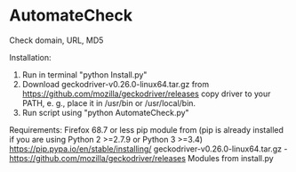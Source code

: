 # AutomateCheck
Check domain, URL, MD5


Installation:

1. Run in terminal "python Install.py"
2. Download geckodriver-v0.26.0-linux64.tar.gz from https://github.com/mozilla/geckodriver/releases copy driver to your PATH, e. g., place it in /usr/bin or /usr/local/bin.
3. Run script using "python AutomateCheck.py"








Requirements:
Firefox 68.7 or less
pip module from (pip is already installed if you are using Python 2 >=2.7.9 or Python 3 >=3.4) https://pip.pypa.io/en/stable/installing/ 
geckodriver-v0.26.0-linux64.tar.gz - https://github.com/mozilla/geckodriver/releases
Modules from install.py